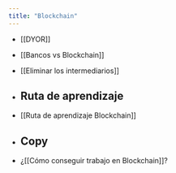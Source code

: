 ```yaml
---
title: "Blockchain"
---
```


- [[DYOR]]
- [[Bancos vs Blockchain]]
- [[Eliminar los intermediarios]]

- ## Ruta de aprendizaje
- [[Ruta de aprendizaje Blockchain]]

- ## Copy
- ¿[[Cómo conseguir trabajo en Blockchain]]?